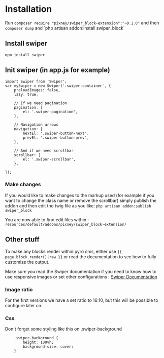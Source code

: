 # Installation

Run `composer require "pixney/swiper_block-extension":"~0.1.0"` and then `composer dump` and ´php artisan addon:install swiper_block´

## Install swiper
`npm install swiper`

## Init swiper (in app.js for example)
```
import Swiper from 'Swiper';
var mySwiper = new Swiper('.swiper-container', {
    preloadImages: false,
    lazy: true,
    
    // If we need pagination
    pagination: {
        el: '.swiper-pagination',
    },

    // Navigation arrows
    navigation: {
        nextEl: '.swiper-button-next',
        prevEl: '.swiper-button-prev',
    },

    // And if we need scrollbar
    scrollbar: {
        el: '.swiper-scrollbar',
    },

});
```

### Make changes
If you would like to make changes to the markup used (for example if you want to
change the class name or remove the scrollbar) simply publish the addon and then edit
the twig file as you like: `php artisan addon:publish swiper_block`

You are now able to find edit files within : `resources/default/addons/pixney/swiper_block-extension/`

## Other stuff
To make any blocks render within pyro cms, either use `{{ page.block.render()|raw }}` or read the documentation to see how to fully customize the output.

Make sure you read the Swiper documentation if you need to know how to use responsive images or set other configurations : [Swiper Documentation](http://idangero.us/swiper/api/)

### Image ratio
For the first versions we have a set ratio to 16:10, but this will be possible to configure later on.

### Css
Don't forget some styling like this on .swiper-background
```
    .swiper-background {
        height: 100vh;
        background-size: cover;
    }
```